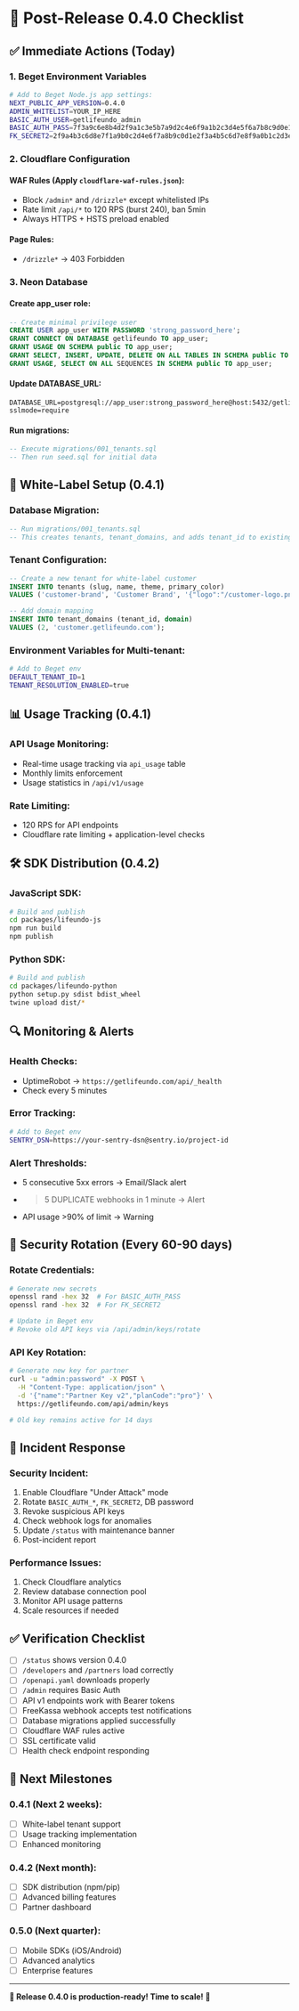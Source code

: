 # 🚀 Post-Release 0.4.0 Checklist

## ✅ **Immediate Actions (Today)**

### **1. Beget Environment Variables**
```bash
# Add to Beget Node.js app settings:
NEXT_PUBLIC_APP_VERSION=0.4.0
ADMIN_WHITELIST=YOUR_IP_HERE
BASIC_AUTH_USER=getlifeundo_admin
BASIC_AUTH_PASS=7f3a9c6e8b4d2f9a1c3e5b7a9d2c4e6f9a1b2c3d4e5f6a7b8c9d0e1f2a3b4c5
FK_SECRET2=2f9a4b3c6d8e7f1a9b0c2d4e6f7a8b9c0d1e2f3a4b5c6d7e8f9a0b1c2d3e4f5
```

### **2. Cloudflare Configuration**

#### **WAF Rules** (Apply `cloudflare-waf-rules.json`):
- Block `/admin*` and `/drizzle*` except whitelisted IPs
- Rate limit `/api/*` to 120 RPS (burst 240), ban 5min
- Always HTTPS + HSTS preload enabled

#### **Page Rules**:
- `/drizzle*` → 403 Forbidden

### **3. Neon Database**

#### **Create app_user role**:
```sql
-- Create minimal privilege user
CREATE USER app_user WITH PASSWORD 'strong_password_here';
GRANT CONNECT ON DATABASE getlifeundo TO app_user;
GRANT USAGE ON SCHEMA public TO app_user;
GRANT SELECT, INSERT, UPDATE, DELETE ON ALL TABLES IN SCHEMA public TO app_user;
GRANT USAGE, SELECT ON ALL SEQUENCES IN SCHEMA public TO app_user;
```

#### **Update DATABASE_URL**:
```
DATABASE_URL=postgresql://app_user:strong_password_here@host:5432/getlifeundo?sslmode=require
```

#### **Run migrations**:
```sql
-- Execute migrations/001_tenants.sql
-- Then run seed.sql for initial data
```

## 🔄 **White-Label Setup (0.4.1)**

### **Database Migration**:
```sql
-- Run migrations/001_tenants.sql
-- This creates tenants, tenant_domains, and adds tenant_id to existing tables
```

### **Tenant Configuration**:
```sql
-- Create a new tenant for white-label customer
INSERT INTO tenants (slug, name, theme, primary_color) 
VALUES ('customer-brand', 'Customer Brand', '{"logo":"/customer-logo.png"}', '#FF5722');

-- Add domain mapping
INSERT INTO tenant_domains (tenant_id, domain) 
VALUES (2, 'customer.getlifeundo.com');
```

### **Environment Variables for Multi-tenant**:
```bash
# Add to Beget env
DEFAULT_TENANT_ID=1
TENANT_RESOLUTION_ENABLED=true
```

## 📊 **Usage Tracking (0.4.1)**

### **API Usage Monitoring**:
- Real-time usage tracking via `api_usage` table
- Monthly limits enforcement
- Usage statistics in `/api/v1/usage`

### **Rate Limiting**:
- 120 RPS for API endpoints
- Cloudflare rate limiting + application-level checks

## 🛠️ **SDK Distribution (0.4.2)**

### **JavaScript SDK**:
```bash
# Build and publish
cd packages/lifeundo-js
npm run build
npm publish
```

### **Python SDK**:
```bash
# Build and publish
cd packages/lifeundo-python
python setup.py sdist bdist_wheel
twine upload dist/*
```

## 🔍 **Monitoring & Alerts**

### **Health Checks**:
- UptimeRobot → `https://getlifeundo.com/api/_health`
- Check every 5 minutes

### **Error Tracking**:
```bash
# Add to Beget env
SENTRY_DSN=https://your-sentry-dsn@sentry.io/project-id
```

### **Alert Thresholds**:
- 5 consecutive 5xx errors → Email/Slack alert
- >5 DUPLICATE webhooks in 1 minute → Alert
- API usage >90% of limit → Warning

## 🔐 **Security Rotation (Every 60-90 days)**

### **Rotate Credentials**:
```bash
# Generate new secrets
openssl rand -hex 32  # For BASIC_AUTH_PASS
openssl rand -hex 32  # For FK_SECRET2

# Update in Beget env
# Revoke old API keys via /api/admin/keys/rotate
```

### **API Key Rotation**:
```bash
# Generate new key for partner
curl -u "admin:password" -X POST \
  -H "Content-Type: application/json" \
  -d '{"name":"Partner Key v2","planCode":"pro"}' \
  https://getlifeundo.com/api/admin/keys

# Old key remains active for 14 days
```

## 🚨 **Incident Response**

### **Security Incident**:
1. Enable Cloudflare "Under Attack" mode
2. Rotate `BASIC_AUTH_*`, `FK_SECRET2`, DB password
3. Revoke suspicious API keys
4. Check webhook logs for anomalies
5. Update `/status` with maintenance banner
6. Post-incident report

### **Performance Issues**:
1. Check Cloudflare analytics
2. Review database connection pool
3. Monitor API usage patterns
4. Scale resources if needed

## ✅ **Verification Checklist**

- [ ] `/status` shows version 0.4.0
- [ ] `/developers` and `/partners` load correctly
- [ ] `/openapi.yaml` downloads properly
- [ ] `/admin` requires Basic Auth
- [ ] API v1 endpoints work with Bearer tokens
- [ ] FreeKassa webhook accepts test notifications
- [ ] Database migrations applied successfully
- [ ] Cloudflare WAF rules active
- [ ] SSL certificate valid
- [ ] Health check endpoint responding

## 🎯 **Next Milestones**

### **0.4.1** (Next 2 weeks):
- [ ] White-label tenant support
- [ ] Usage tracking implementation
- [ ] Enhanced monitoring

### **0.4.2** (Next month):
- [ ] SDK distribution (npm/pip)
- [ ] Advanced billing features
- [ ] Partner dashboard

### **0.5.0** (Next quarter):
- [ ] Mobile SDKs (iOS/Android)
- [ ] Advanced analytics
- [ ] Enterprise features

---

**🎉 Release 0.4.0 is production-ready! Time to scale! 🚀**


